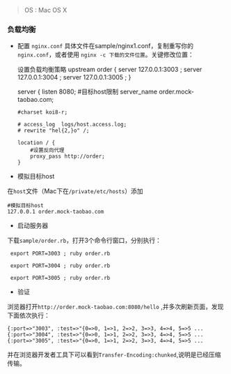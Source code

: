 > OS : Mac OS X

### 负载均衡

*   配置 `nginx.conf`
具体文件在sample/nginx1.conf，复制重写你的`nginx.conf`，或者使用
`nginx -c 下载的文件位置`。关键修改位置：

    设置负载均衡策略
    upstream order {
        server 127.0.0.1:3003 ;
        server 127.0.0.1:3004 ;
        server 127.0.0.1:3005 ;
    }

    server {
        listen       8080;
        #目标host限制
        server_name  order.mock-taobao.com;

        #charset koi8-r;

        # access_log  logs/host.access.log;
        # rewrite "hel{2,}o" /;

        location / {
            #设置反向代理
            proxy_pass http://order;
        }


*  模拟目标host

在`host`文件（Mac下在`/private/etc/hosts`）添加

    #模拟目标host
    127.0.0.1 order.mock-taobao.com


* 启动服务器

下载`sample/order.rb`，打开3个命令行窗口，分别执行：


     export PORT=3003 ; ruby order.rb

     export PORT=3004 ; ruby order.rb

     export PORT=3005 ; ruby order.rb

* 验证

浏览器打开`http://order.mock-taobao.com:8080/hello` ,并多次刷新页面，发现下面依次执行：


    {:port=>"3003", :test=>"{0=>0, 1=>1, 2=>2, 3=>3, 4=>4, 5=>5 ...
    {:port=>"3004", :test=>"{0=>0, 1=>1, 2=>2, 3=>3, 4=>4, 5=>5 ...
    {:port=>"3005", :test=>"{0=>0, 1=>1, 2=>2, 3=>3, 4=>4, 5=>5 ...

并在浏览器开发者工具下可以看到`Transfer-Encoding:chunked`,说明是已经压缩传输。
